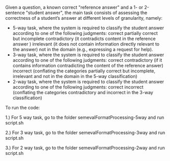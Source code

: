 Given a question, a known correct "reference answer" and a 1- or 2-sentence "student answer", the main task consists of assessing the correctness of a student’s answer at different levels of granularity, namely:

- 5-way task, where the system is required to classify the student answer according to one of the following judgments:
  correct
  partially correct but incomplete
  contradictory (it contradicts content in the reference answer )
  irrelevant (it does not contain information directly relevant to the answer)
  not in the domain (e.g., expressing a request for help).
- 3-way task, where the system is required to classify the student answer according to one of the following judgments:
  correct
  contradictory (if it contains information contradicting the content of the reference answer)
  incorrect (conflating the categories partially correct but incomplete, irrelevant  and not in the domain in the 5-way classification)
- 2-way task, where the system is required to classify the student answer according to one of the following judgments:
  correct
  incorrect (conflating the categories contradictory and incorrect in the 3-way classification)

To run the code:

1.) For 5 way task, go to the folder semevalFormatProcessing-5way and run script.sh

2.) For 3 way task, go to the folder semevalFormatProcessing-3way and run script.sh

3.) For 2 way task, go to the folder semevalFormatProcessing-2way and run script.sh

